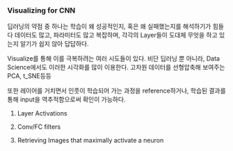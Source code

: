 ### Visualizing for CNN

딥러닝의 약점 중 하나는 학습이 왜 성공적인지, 혹은 왜 실패했는지를 해석하기가 힘들다
데이터도 많고, 파라미터도 많고 복잡하며, 각각의 Layer들이 도대체 무엇을 하고 있는지
알기가 쉽지 않아 답답하다.

Visualize를 통해 이를 극복하려는 여러 시도들이 있다. 
비단 딥러닝 뿐 아니라, Data Science에서도 이러한 시각화를 많이 이용한다.
고차원 데이터를 선형압축해 보여주는 PCA, t_SNE등등

또한 레이어를 거치면서 인풋이 학습되어 가는 과정을 reference하거나, 
학습된 결과를 통해 input을 역추적함으로써 확인이 가능하다.

1. Layer Activations

2. Conv/FC filters

3. Retrieving Images that maximally activate a neuron